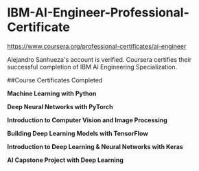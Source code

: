 # IBM-AI-Engineer-Professional-Certificate

https://www.coursera.org/professional-certificates/ai-engineer

Alejandro Sanhueza's account is verified. Coursera certifies their successful completion of IBM AI Engineering Specialization.

##Course Certificates Completed

**Machine Learning with Python**

**Deep Neural Networks with PyTorch**

**Introduction to Computer Vision and Image Processing**

**Building Deep Learning Models with TensorFlow**

**Introduction to Deep Learning & Neural Networks with Keras**

**AI Capstone Project with Deep Learning**
